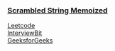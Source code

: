 ### [Scrambled String Memoized](https://www.youtube.com/watch?v=VyHEglhbm-A&list=PL_z_8CaSLPWekqhdCPmFohncHwz8TY2Go&index=42)   
[Leetcode](https://leetcode.com/problems/scramble-string/)   
[InterviewBit](https://www.interviewbit.com/problems/scramble-string/)   
[GeeksforGeeks](https://www.geeksforgeeks.org/check-if-a-string-is-a-scrambled-form-of-another-string/)   
